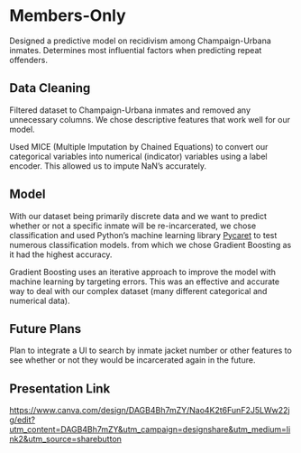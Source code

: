 # Members-Only

Designed a predictive model on recidivism among Champaign-Urbana inmates. Determines most influential factors when predicting repeat offenders.

## Data Cleaning

Filtered dataset to Champaign-Urbana inmates and removed any unnecessary columns. We chose descriptive features that work well for our model.

Used MICE (Multiple Imputation by Chained Equations) to convert our categorical variables into numerical (indicator) variables using a label encoder. This allowed us to impute NaN’s accurately.

## Model

With our dataset being primarily discrete data and we want to predict whether or not a specific inmate will be re-incarcerated, we chose classification and used Python’s machine learning library [Pycaret](​​https://pycaret.gitbook.io/docs) to test numerous classification models. from which we chose Gradient Boosting as it had the highest accuracy.

Gradient Boosting uses an iterative approach to improve the model with machine learning by targeting errors. This was an effective and accurate way to deal with our complex dataset (many different categorical and numerical data).

## Future Plans

Plan to integrate a UI to search by inmate jacket number or other features to see whether or not they would be incarcerated again in the future.

## Presentation Link
https://www.canva.com/design/DAGB4Bh7mZY/Nao4K2t6FunF2J5LWw22jg/edit?utm_content=DAGB4Bh7mZY&utm_campaign=designshare&utm_medium=link2&utm_source=sharebutton
